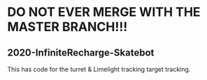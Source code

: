 # DO NOT EVER MERGE WITH THE MASTER BRANCH!!!
## 2020-InfiniteRecharge-Skatebot
This has code for the turret & Limelight tracking target tracking.<br>
